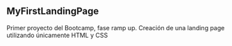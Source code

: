 MyFirstLandingPage  
---  
Primer proyecto del Bootcamp, fase ramp up. Creación de una landing page utilizando únicamente HTML y CSS

